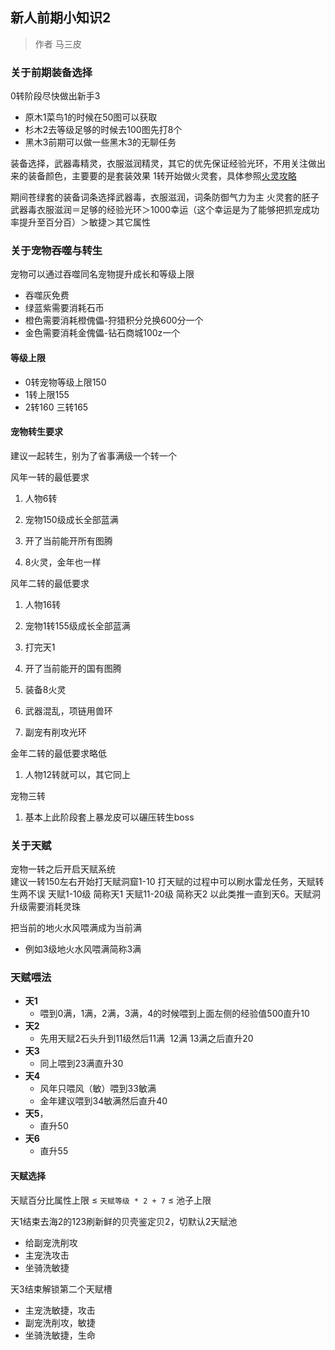 ## 新人前期小知识2

> 作者 马三皮

### 关于前期装备选择
0转阶段尽快做出新手3 

- 原木1菜鸟1的时候在50图可以获取  
- 杉木2去等级足够的时候去100图先打8个  
- 黑木3前期可以做一些黑木3的无聊任务  

装备选择，武器毒精灵，衣服滋润精灵，其它的优先保证经验光环，不用关注做出来的装备颜色，主要要的是套装效果
1转开始做火灵套，具体参照[火灵攻略](/新人/基础/一张图教你做火灵2.0.md)

期间苍绿套的装备词条选择武器毒，衣服滋润，词条防御气力为主
火灵套的胚子武器毒衣服滋润＝足够的经验光环＞1000幸运（这个幸运是为了能够把抓宠成功率提升至百分百）＞敏捷＞其它属性

### 关于宠物吞噬与转生
宠物可以通过吞噬同名宠物提升成长和等级上限
- 吞噬灰免费  
- 绿蓝紫需要消耗石币  
- 橙色需要消耗橙傀儡-狩猎积分兑换600分一个  
- 金色需要消耗金傀儡-钻石商城100z一个  

#### 等级上限
- 0转宠物等级上限150  
- 1转上限155  
- 2转160 三转165  

#### 宠物转生要求
建议一起转生，别为了省事满级一个转一个  

风年一转的最低要求
1.  人物6转  

2.  宠物150级成长全部蓝满  

3.  开了当前能开所有图腾  

3.  8火灵，金年也一样  


风年二转的最低要求  
1.  人物16转  

2.  宠物1转155级成长全部蓝满  

3.  打完天1  

4.  开了当前能开的国有图腾  

5.  装备8火灵  

6.  武器混乱，项链用兽环  

7.  副宠有削攻光环  


金年二转的最低要求略低
1.  人物12转就可以，其它同上  

宠物三转
1.  基本上此阶段套上暴龙皮可以碾压转生boss  

### 关于天赋
宠物一转之后开启天赋系统  
建议一转150左右开始打天赋洞窟1-10 打天赋的过程中可以刷水雷龙任务，天赋转生两不误
天赋1-10级  简称天1
天赋11-20级  简称天2
以此类推一直到天6。天赋洞升级需要消耗灵珠  

把当前的地火水风喂满成为当前满
- 例如3级地火水风喂满简称3满

### 天赋喂法
- <b>天1</b>  
  - 喂到0满，1满，2满，3满，4的时候喂到上面左侧的经验值500直升10
- <b>天2</b>  
  - 先用天赋2石头升到11级然后11满  12满 13满之后直升20
- <b>天3</b>  
   - 同上喂到23满直升30
- <b>天4</b> 
  - 风年只喂风（敏）喂到33敏满  
  - 金年建议喂到34敏满然后直升40  
- <b>天5</b>，
    - 直升50
- <b>天6</b>  
    - 直升55

#### 天赋选择
天赋百分比属性上限 ≤ `天赋等级 * 2 + 7` ≤ 池子上限  

天1结束去海2的123刷新鲜的贝壳鉴定贝2，切默认2天赋池  
- 给副宠洗削攻  
- 主宠洗攻击  
- 坐骑洗敏捷  

天3结束解锁第二个天赋槽  
- 主宠洗敏捷，攻击  
- 副宠洗削攻，敏捷  
- 坐骑洗敏捷，生命  